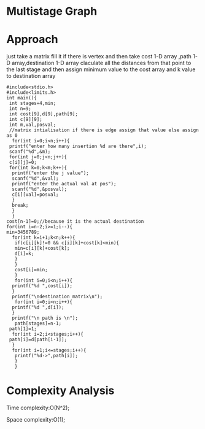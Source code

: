 # Multistage Graph

# Approach

just take a matrix fill it if there is vertex and then take cost 1-D array ,path 1-D array,destination 1-D array
claculate all the distances from that point to the last stage and then assign minimum value to the cost array and k value to destination 
array 

```
#include<stdio.h>
#include<limits.h>
int main(){
 int stages=4,min;
 int n=9;
 int cost[9],d[9],path[9];
 int c[9][9];
 int m,val,posval;
 //matrix intialisation if there is edge assign that value else assign as 0
  for(int i=0;i<n;i++){
 printf("enter how many insertion %d are there",i);
 scanf("%d",&m);
 for(int j=0;j<n;j++){
 c[i][j]=0;
 for(int k=0;k<m;k++){
  printf("enter the j value");
  scanf("%d",&val);
  printf("enter the actual val at pos");
  scanf("%d",&posval);
  c[i][val]=posval;
  }
  break;
  }
  }
cost[n-1]=0;//because it is the actual destination 
for(int i=n-2;i>=1;i--){
min=3456789;
  for(int k=i+1;k<n;k++){
   if(c[i][k]!=0 && c[i][k]+cost[k]<min){
   min=c[i][k]+cost[k];
   d[i]=k;
   }
   }
   cost[i]=min;
   }
   for(int i=0;i<n;i++){
  printf("%d ",cost[i]);
  }
  printf("\ndestination matrix\n");
   for(int i=0;i<n;i++){
  printf("%d ",d[i]);
  }
  printf("\n path is \n");
   path[stages]=n-1;
 path[1]=1;
  for(int i=2;i<stages;i++){
 path[i]=d[path[i-1]];
  }
  for(int i=1;i<=stages;i++){
   printf("%d->",path[i]);
   }
   }
  ```

# Complexity Analysis

Time complexity:O(N^2);

Space complexity:O(1);
